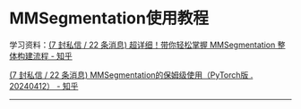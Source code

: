 #  MMSegmentation使用教程

学习资料：[(7 封私信 / 22 条消息) 超详细！带你轻松掌握 MMSegmentation 整体构建流程 - 知乎](https://zhuanlan.zhihu.com/p/520397255)

[(7 封私信 / 22 条消息) MMSegmentation的保姆级使用（PyTorch版 . 20240412） - 知乎](https://zhuanlan.zhihu.com/p/692128992)

------

